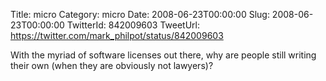 Title: micro
Category: micro
Date: 2008-06-23T00:00:00
Slug: 2008-06-23T00:00:00
TwitterId: 842009603
TweetUrl: https://twitter.com/mark_philpot/status/842009603

With the myriad of software licenses out there, why are people still writing their own (when they are obviously not lawyers)?